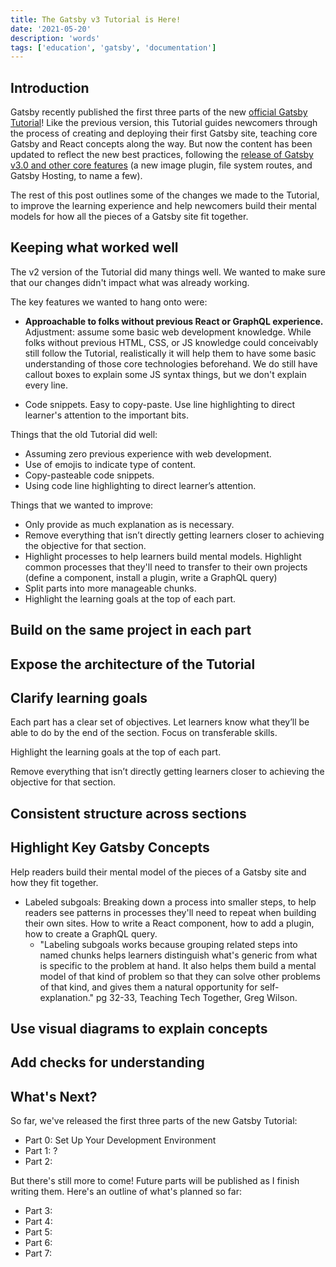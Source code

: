 ```yaml
---
title: The Gatsby v3 Tutorial is Here!
date: '2021-05-20'
description: 'words'
tags: ['education', 'gatsby', 'documentation']
---
```


## Introduction

Gatsby recently published the first three parts of the new [official Gatsby Tutorial](https://gatsbyjs.com/docs/tutorial)! Like the previous version, this Tutorial guides newcomers through the process of creating and deploying their first Gatsby site, teaching core Gatsby and React concepts along the way. But now the content has been updated to reflect the new best practices, following the [release of Gatsby v3.0 and other core features](https://www.gatsbyjs.com/blog/gatsbyconf-product-announcements) (a new image plugin, file system routes, and Gatsby Hosting, to name a few).

The rest of this post outlines some of the changes we made to the Tutorial, to improve the learning experience and help newcomers build their mental models for how all the pieces of a Gatsby site fit together.

## Keeping what worked well

The v2 version of the Tutorial did many things well. We wanted to make sure that our changes didn't impact what was already working.

The key features we wanted to hang onto were:

* **Approachable to folks without previous React or GraphQL experience.** Adjustment: assume some basic web development knowledge. While folks without previous HTML, CSS, or JS knowledge could conceivably still follow the Tutorial, realistically it will help them to have some basic understanding of those core technologies beforehand. We do still have callout boxes to explain some JS syntax things, but we don't explain every line.

* Code snippets. Easy to copy-paste. Use line highlighting to direct learner's attention to the important bits. 

Things that the old Tutorial did well:

* Assuming zero previous experience with web development.
* Use of emojis to indicate type of content.
* Copy-pasteable code snippets.
* Using code line highlighting to direct learner’s attention.

Things that we wanted to improve:
* Only provide as much explanation as is necessary.
* Remove everything that isn’t directly getting learners closer to achieving the objective for that section.
* Highlight processes to help learners build mental models. Highlight common processes that they'll need to transfer to their own projects (define a component, install a plugin, write a GraphQL query)
* Split parts into more manageable chunks.
* Highlight the learning goals at the top of each part.


## Build on the same project in each part

## Expose the architecture of the Tutorial

## Clarify learning goals

Each part has a clear set of objectives. Let learners know what they’ll be able to do by the end of the section. Focus on transferable skills.

Highlight the learning goals at the top of each part.

Remove everything that isn’t directly getting learners closer to achieving the objective for that section.

## Consistent structure across sections

## Highlight Key Gatsby Concepts

Help readers build their mental model of the pieces of a Gatsby site and how they fit together.

* Labeled subgoals: Breaking down a process into smaller steps, to help readers see patterns in processes they'll need to repeat when building their own sites. How to write a React component, how to add a plugin, how to create a GraphQL query.
    * "Labeling subgoals works because grouping related steps into named chunks helps learners distinguish what's generic from what is specific to the problem at hand. It also helps them build a mental model of that kind of problem so that they can solve other problems of that kind, and gives them a natural opportunity for self-explanation." pg 32-33, Teaching Tech Together, Greg Wilson.

## Use visual diagrams to explain concepts

## Add checks for understanding

## What's Next?

So far, we've released the first three parts of the new Gatsby Tutorial:

* Part 0: Set Up Your Development Environment
* Part 1: ?
* Part 2:

But there's still more to come! Future parts will be published as I finish writing them. Here's an outline of what's planned so far:

* Part 3:
* Part 4:
* Part 5:
* Part 6:
* Part 7:

